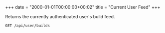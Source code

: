 +++
date = "2000-01-01T00:00:00+00:02"
title = "Current User Feed"
+++

Returns the currently authenticated user's build feed.

```
GET /api/user/builds
```
